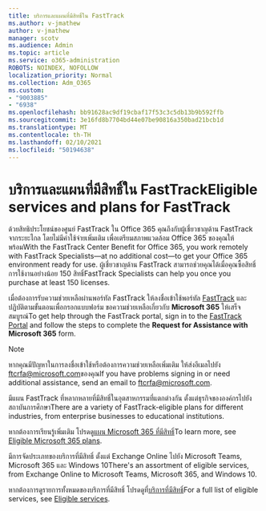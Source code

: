 ```yaml
---
title: บริการและแผนที่มีสิทธิ์ใน FastTrack
ms.author: v-jmathew
author: v-jmathew
manager: scotv
ms.audience: Admin
ms.topic: article
ms.service: o365-administration
ROBOTS: NOINDEX, NOFOLLOW
localization_priority: Normal
ms.collection: Adm_O365
ms.custom:
- "9003885"
- "6938"
ms.openlocfilehash: bb91628ac9df19cbaf17f53c3c5db13b9b592ffb
ms.sourcegitcommit: 3e16fd8b7704bd44e07be90816a350bad21bcb1d
ms.translationtype: MT
ms.contentlocale: th-TH
ms.lasthandoff: 02/10/2021
ms.locfileid: "50194638"
---
```

# <a name="eligible-services-and-plans-for-fasttrack"></a><span data-ttu-id="11ace-102">บริการและแผนที่มีสิทธิ์ใน FastTrack</span><span class="sxs-lookup"><span data-stu-id="11ace-102">Eligible services and plans for FastTrack</span></span>

<span data-ttu-id="11ace-103">ด้วยสิทธิประโยชน์ของศูนย์ FastTrack ใน Office 365 คุณถึงกับผู้เชี่ยวชาญด้าน FastTrack จากระยะไกล โดยไม่มีค่าใช้จ่ายเพิ่มเติม เพื่อเตรียมสภาพแวดล้อม Office 365 ของคุณให้พร้อม</span><span class="sxs-lookup"><span data-stu-id="11ace-103">With the FastTrack Center Benefit for Office 365, you work remotely with FastTrack Specialists—at no additional cost—to get your Office 365 environment ready for use.</span></span> <span data-ttu-id="11ace-104">ผู้เชี่ยวชาญด้าน FastTrack สามารถช่วยคุณได้เมื่อคุณซื้อสิทธิ์การใช้งานอย่างน้อย 150 สิทธิ์</span><span class="sxs-lookup"><span data-stu-id="11ace-104">FastTrack Specialists can help you once you purchase at least 150 licenses.</span></span>

<span data-ttu-id="11ace-105">เมื่อต้องการรับความช่วยเหลือผ่านพอร์ทัล FastTrack ให้ลงชื่อเข้าใช้พอร์ทัล [FastTrack](https://go.microsoft.com/fwlink/?linkid=2125443) และปฏิบัติตามขั้นตอนเพื่อกรอกแบบฟอร์ม ขอความช่วยเหลือเกี่ยวกับ **Microsoft 365** ให้เสร็จสมบูรณ์</span><span class="sxs-lookup"><span data-stu-id="11ace-105">To get help through the FastTrack portal, sign in to the [FastTrack Portal](https://go.microsoft.com/fwlink/?linkid=2125443) and follow the steps to complete the **Request for Assistance with Microsoft 365** form.</span></span>

> [!NOTE]
> <span data-ttu-id="11ace-106">หากคุณมีปัญหาในการลงชื่อเข้าใช้หรือต้องการความช่วยเหลือเพิ่มเติม ให้ส่งอีเมลไปยัง [ftcrfa@microsoft.com](mailto:ftcrfa@microsoft.com)ของคุณ</span><span class="sxs-lookup"><span data-stu-id="11ace-106">If you have problems signing in or need additional assistance, send an email to [ftcrfa@microsoft.com](mailto:ftcrfa@microsoft.com).</span></span>

<span data-ttu-id="11ace-107">มีแผน FastTrack ที่หลากหลายที่มีสิทธิ์ในอุตสาหกรรมที่แตกต่างกัน ตั้งแต่ธุรกิจขององค์กรไปยังสถาบันการศึกษา</span><span class="sxs-lookup"><span data-stu-id="11ace-107">There are a variety of FastTrack-eligible plans for different industries, from enterprise businesses to educational institutions.</span></span>

<span data-ttu-id="11ace-108">หากต้องการเรียนรู้เพิ่มเติม โปรดดู[แผน Microsoft 365 ที่มีสิทธิ์](https://go.microsoft.com/fwlink/?linkid=2125459)</span><span class="sxs-lookup"><span data-stu-id="11ace-108">To learn more, see [Eligible Microsoft 365 plans](https://go.microsoft.com/fwlink/?linkid=2125459).</span></span>

<span data-ttu-id="11ace-109">มีการจัดประเภทของบริการที่มีสิทธิ์ ตั้งแต่ Exchange Online ไปยัง Microsoft Teams, Microsoft 365 และ Windows 10</span><span class="sxs-lookup"><span data-stu-id="11ace-109">There's an assortment of eligible services, from Exchange Online to Microsoft Teams, Microsoft 365, and Windows 10.</span></span>

<span data-ttu-id="11ace-110">หากต้องการดูรายการทั้งหมดของบริการที่มีสิทธิ์ โปรดดูที่[บริการที่มีสิทธิ์](https://go.microsoft.com/fwlink/?linkid=2125636)</span><span class="sxs-lookup"><span data-stu-id="11ace-110">For a full list of eligible services, see [Eligible services](https://go.microsoft.com/fwlink/?linkid=2125636).</span></span>
